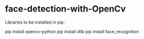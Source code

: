 # face-detection-with-OpenCv


Libraries to be installed in pip :

pip install opencv-python
pip install dlib
pip install face_recognition

